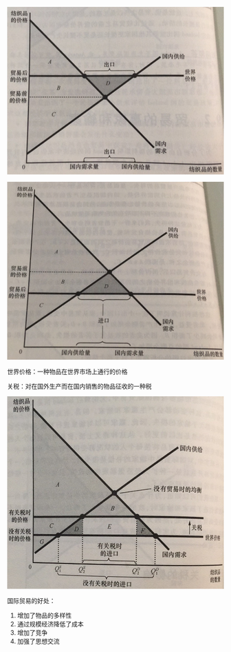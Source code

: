 ![WechatIMG4](./WechatIMG4.jpeg)

![WechatIMG5](./WechatIMG5.jpeg)

世界价格：一种物品在世界市场上通行的价格

关税：对在国外生产而在国内销售的物品征收的一种税

![WechatIMG6](./WechatIMG6.jpeg)

国际贸易的好处：

1. 增加了物品的多样性
2. 通过规模经济降低了成本
3. 增加了竞争
4. 加强了思想交流